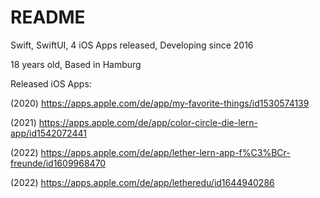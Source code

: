 # README

Swift, SwiftUI, 4 iOS Apps released, Developing since 2016

18 years old, Based in Hamburg


Released iOS Apps:

(2020) https://apps.apple.com/de/app/my-favorite-things/id1530574139

(2021) https://apps.apple.com/de/app/color-circle-die-lern-app/id1542072441

(2022) https://apps.apple.com/de/app/lether-lern-app-f%C3%BCr-freunde/id1609968470

(2022) https://apps.apple.com/de/app/letheredu/id1644940286
